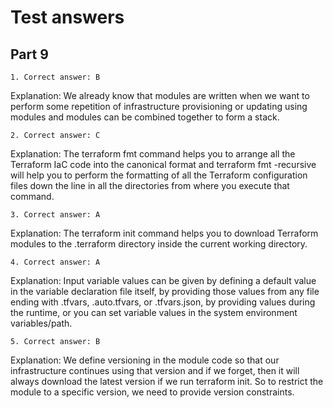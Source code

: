 # Test answers

## Part 9

```
1. Correct answer: B
```
Explanation: We already know that modules are written when we want to perform some repetition of infrastructure provisioning or updating using modules and modules can be combined together to form a stack.

```
2. Correct answer: C
```
Explanation: The terraform fmt command helps you to arrange all the Terraform IaC code into the canonical format and terraform fmt -recursive will help you to perform the formatting of all the Terraform configuration files down the line in all the directories from where you execute that command.

```
3. Correct answer: A
```
Explanation: The terraform init command helps you to download Terraform modules to the .terraform directory inside the current working directory.

```
4. Correct answer: A
```
Explanation: Input variable values can be given by defining a default value in the variable declaration file itself, by providing those values from any file ending with .tfvars, .auto.tfvars, or .tfvars.json, by providing values during the runtime, or you can set variable values in the system environment variables/path.

```
5. Correct answer: B
```
Explanation: We define versioning in the module code so that our infrastructure continues using that version and if we forget, then it will always download the latest version if we run terraform init. So to restrict the module to a specific version, we need to provide version constraints.